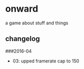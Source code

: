 onward
======
a game about stuff and things



changelog
---------

###2016-04
- 03: upped framerate cap to 150
